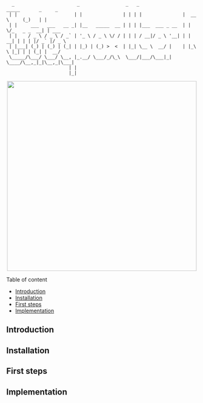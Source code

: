 ```
  _                       _                 _   _                 _____       _     _      
 | |                     | |               | | | |               |  __ \     (_)   | |     
 | |     ___   ___   __ _| |__   _____  __ | | | |___  ___ _ __  | |  \/_   _ _  __| | ___ 
 | |    / _ \ / _ \ / _` | '_ \ / _ \ \/ / | | | / __|/ _ \ '__| | | __| | | | |/ _` |/ _ \
 | |___| (_) | (_) | (_| | |_) | (_) >  <  | |_| \__ \  __/ |    | |_\ \ |_| | | (_| |  __/
 \_____/\___/ \___/ \__, |_.__/ \___/_/\_\  \___/|___/\___|_|     \____/\__,_|_|\__,_|\___|
                       | |                                                                 
                       |_| 
```

<p align="center">
  <img src="https://s3-sa-east-1.amazonaws.com/looqbox/github-images/question.gif" width="500">
</p>


Table of content
- [Introduction](#introduction)
- [Installation](#installation)
- [First steps](#first-steps)
- [Implementation](#implementation)

## Introduction

## Installation

## First steps

## Implementation
